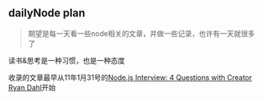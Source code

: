 ## dailyNode plan

> 期望是每一天看一些node相关的文章，并做一些记录，也许有一天就很多了

读书&思考是一种习惯，也是一种态度

收录的文章最早从11年1月31号的[Node.js Interview: 4 Questions with Creator Ryan Dahl](http://bostinno.streetwise.co/2011/01/31/node-js-interview-4-questions-with-creator-ryan-dahl/)开始
